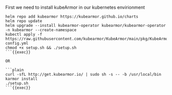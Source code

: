 First we need to install kubeArmor in our kubernetes envirionment

```plain
helm repo add kubearmor https://kubearmor.github.io/charts
helm repo update 
helm upgrade --install kubearmor-operator kubearmor/kubearmor-operator -n kubearmor --create-namespace
kubectl apply -f https://raw.githubusercontent.com/kubearmor/KubeArmor/main/pkg/KubeArmorOperator/config/samples/sample-config.yml
chmod +x setup.sh && ./setup.sh
```{{exec}}

OR

```plain
curl -sfL http://get.kubearmor.io/ | sudo sh -s -- -b /usr/local/bin
karmor install
./setup.sh
```{{exec}}


